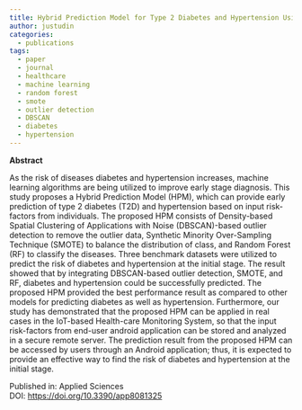 ```yaml
---
title: Hybrid Prediction Model for Type 2 Diabetes and Hypertension Using DBSCAN-Based Outlier Detection, Synthetic Minority Over Sampling Technique (SMOTE), and Random Forest
author: justudin
categories:
  - publications
tags:
  - paper
  - journal
  - healthcare
  - machine learning
  - random forest
  - smote
  - outlier detection
  - DBSCAN
  - diabetes
  - hypertension
---
```

**Abstract**

As the risk of diseases diabetes and hypertension increases, machine learning algorithms are being utilized to improve early stage diagnosis. This study proposes a Hybrid Prediction Model (HPM), which can provide early prediction of type 2 diabetes (T2D) and hypertension based on input risk-factors from individuals. The proposed HPM consists of Density-based Spatial Clustering of Applications with Noise (DBSCAN)-based outlier detection to remove the outlier data, Synthetic Minority Over-Sampling Technique (SMOTE) to balance the distribution of class, and Random Forest (RF) to classify the diseases. Three benchmark datasets were utilized to predict the risk of diabetes and hypertension at the initial stage. The result showed that by integrating DBSCAN-based outlier detection, SMOTE, and RF, diabetes and hypertension could be successfully predicted. The proposed HPM provided the best performance result as compared to other models for predicting diabetes as well as hypertension. Furthermore, our study has demonstrated that the proposed HPM can be applied in real cases in the IoT-based Health-care Monitoring System, so that the input risk-factors from end-user android application can be stored and analyzed in a secure remote server. The prediction result from the proposed HPM can be accessed by users through an Android application; thus, it is expected to provide an effective way to find the risk of diabetes and hypertension at the initial stage.

Published in: Applied Sciences<br/>
DOI: https://doi.org/10.3390/app8081325

